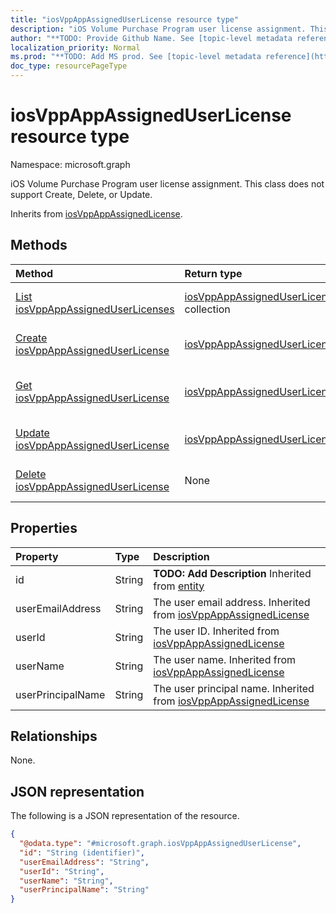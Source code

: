 ```yaml
---
title: "iosVppAppAssignedUserLicense resource type"
description: "iOS Volume Purchase Program user license assignment. This class does not support Create, Delete, or Update."
author: "**TODO: Provide Github Name. See [topic-level metadata reference](https://msgo.azurewebsites.net/add/document/guidelines/metadata.html#topic-level-metadata)**"
localization_priority: Normal
ms.prod: "**TODO: Add MS prod. See [topic-level metadata reference](https://msgo.azurewebsites.net/add/document/guidelines/metadata.html#topic-level-metadata)**"
doc_type: resourcePageType
---
```


# iosVppAppAssignedUserLicense resource type

Namespace: microsoft.graph



iOS Volume Purchase Program user license assignment. This class does not support Create, Delete, or Update.


Inherits from [iosVppAppAssignedLicense](../resources/iosvppappassignedlicense.md).

## Methods
|Method|Return type|Description|
|:---|:---|:---|
|[List iosVppAppAssignedUserLicenses](../api/iosvppappassigneduserlicense-list.md)|[iosVppAppAssignedUserLicense](../resources/iosvppappassigneduserlicense.md) collection|Get a list of the [iosVppAppAssignedUserLicense](../resources/iosvppappassigneduserlicense.md) objects and their properties.|
|[Create iosVppAppAssignedUserLicense](../api/iosvppappassigneduserlicense-create.md)|[iosVppAppAssignedUserLicense](../resources/iosvppappassigneduserlicense.md)|Create a new [iosVppAppAssignedUserLicense](../resources/iosvppappassigneduserlicense.md) object.|
|[Get iosVppAppAssignedUserLicense](../api/iosvppappassigneduserlicense-get.md)|[iosVppAppAssignedUserLicense](../resources/iosvppappassigneduserlicense.md)|Read the properties and relationships of an [iosVppAppAssignedUserLicense](../resources/iosvppappassigneduserlicense.md) object.|
|[Update iosVppAppAssignedUserLicense](../api/iosvppappassigneduserlicense-update.md)|[iosVppAppAssignedUserLicense](../resources/iosvppappassigneduserlicense.md)|Update the properties of an [iosVppAppAssignedUserLicense](../resources/iosvppappassigneduserlicense.md) object.|
|[Delete iosVppAppAssignedUserLicense](../api/iosvppappassigneduserlicense-delete.md)|None|Deletes an [iosVppAppAssignedUserLicense](../resources/iosvppappassigneduserlicense.md) object.|

## Properties
|Property|Type|Description|
|:---|:---|:---|
|id|String|**TODO: Add Description** Inherited from [entity](../resources/entity.md)|
|userEmailAddress|String|The user email address. Inherited from [iosVppAppAssignedLicense](../resources/iosvppappassignedlicense.md)|
|userId|String|The user ID. Inherited from [iosVppAppAssignedLicense](../resources/iosvppappassignedlicense.md)|
|userName|String|The user name. Inherited from [iosVppAppAssignedLicense](../resources/iosvppappassignedlicense.md)|
|userPrincipalName|String|The user principal name. Inherited from [iosVppAppAssignedLicense](../resources/iosvppappassignedlicense.md)|

## Relationships
None.

## JSON representation
The following is a JSON representation of the resource.
<!-- {
  "blockType": "resource",
  "keyProperty": "id",
  "@odata.type": "microsoft.graph.iosVppAppAssignedUserLicense",
  "baseType": "microsoft.graph.iosVppAppAssignedLicense",
  "openType": false
}
-->
``` json
{
  "@odata.type": "#microsoft.graph.iosVppAppAssignedUserLicense",
  "id": "String (identifier)",
  "userEmailAddress": "String",
  "userId": "String",
  "userName": "String",
  "userPrincipalName": "String"
}
```

